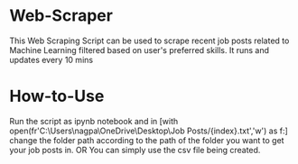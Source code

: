 # Web-Scraper
This Web Scraping Script can be used to scrape recent job posts related to Machine Learning filtered based on user's preferred skills. It runs and updates every 10 mins

# How-to-Use
Run the script as ipynb notebook and in [with  open(fr'C:\Users\nagpa\OneDrive\Desktop\Job Posts/{index}.txt','w') as f:] change the folder path according to the path of the folder you want to get your job posts in.
OR
You can simply use the csv file being created.
